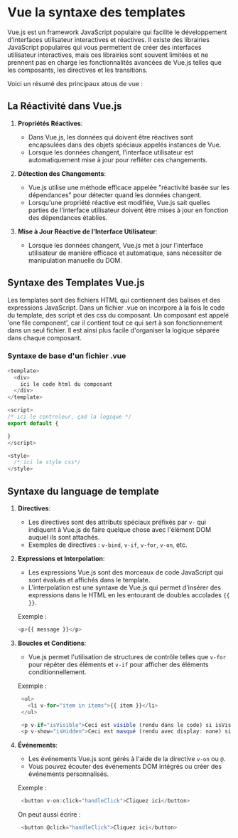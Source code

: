 # Vue la syntaxe des templates

Vue.js est un framework JavaScript populaire qui facilite le développement d'interfaces utilisateur interactives et réactives. Il existe des librairies JavaScript populaires qui vous permettent de créer des interfaces utilisateur interactives, mais ces librairies sont souvent limitées et ne prennent pas en charge les fonctionnalités avancées de Vue.js telles que les composants, les directives et les transitions.

Voici un résumé des principaux atous de vue :

## La Réactivité dans Vue.js

1. **Propriétés Réactives**:
   - Dans Vue.js, les données qui doivent être réactives sont encapsulées dans des objets spéciaux appelés instances de Vue.
   - Lorsque les données changent, l'interface utilisateur est automatiquement mise à jour pour refléter ces changements.

2. **Détection des Changements**:
   - Vue.js utilise une méthode efficace appelée "réactivité basée sur les dépendances" pour détecter quand les données changent.
   - Lorsqu'une propriété réactive est modifiée, Vue.js sait quelles parties de l'interface utilisateur doivent être mises à jour en fonction des dépendances établies.

3. **Mise à Jour Réactive de l'Interface Utilisateur**:
   - Lorsque les données changent, Vue.js met à jour l'interface utilisateur de manière efficace et automatique, sans nécessiter de manipulation manuelle du DOM.

## Syntaxe des Templates Vue.js

Les templates sont des fichiers HTML qui contiennent des balises et des expressions JavaScript. Dans un fichier .vue on incorpore à la fois le code du template, des script et des css du composant. Un composant est appelé 'one file component', car il contient tout ce qui sert à son fonctionnement dans un seul fichier. Il est ainsi plus facile d'organiser la logique séparée dans chaque composant.

### Syntaxe de base d'un fichier .vue

```js
<template>
  <div>
    ici le code html du composant
  </div>
</template>

<script>
/* ici le controleur, çad la logique */
export default {

}
</script>

<style>
  /* ici le style css*/
</style>
```

## Syntaxe du language de template

1. **Directives**:
   - Les directives sont des attributs spéciaux préfixés par `v-` qui indiquent à Vue.js de faire quelque chose avec l'élément DOM auquel ils sont attachés.
   - Exemples de directives : `v-bind`, `v-if`, `v-for`, `v-on`, etc.

2. **Expressions et Interpolation**:
   - Les expressions Vue.js sont des morceaux de code JavaScript qui sont évalués et affichés dans le template.
   - L'interpolation est une syntaxe de Vue.js qui permet d'insérer des expressions dans le HTML en les entourant de doubles accolades `{{ }}`.

   Exemple :

   ```js
   <p>{{ message }}</p>
   ```

3. **Boucles et Conditions**:
   - Vue.js permet l'utilisation de structures de contrôle telles que `v-for` pour répéter des éléments et `v-if` pour afficher des éléments conditionnellement.

   Exemple :

   ```js
    <ul>
      <li v-for="item in items">{{ item }}</li>
    </ul>

    <p v-if="isVisible">Ceci est visible (rendu dans le code) si isVisible est vrai</p>
    <p v-show="isHidden">Ceci est masqué (rendu avec display: none) si isHidden est vrai</p>
   ```

4. **Événements**:
   - Les événements Vue.js sont gérés à l'aide de la directive `v-on` ou `@`.
   - Vous pouvez écouter des événements DOM intégrés ou créer des événements personnalisés.

   Exemple :

   ```js
    <button v-on:click="handleClick">Cliquez ici</button>
   ```

   On peut aussi écrire :

   ```js
    <button @click="handleClick">Cliquez ici</button>
   ```
   